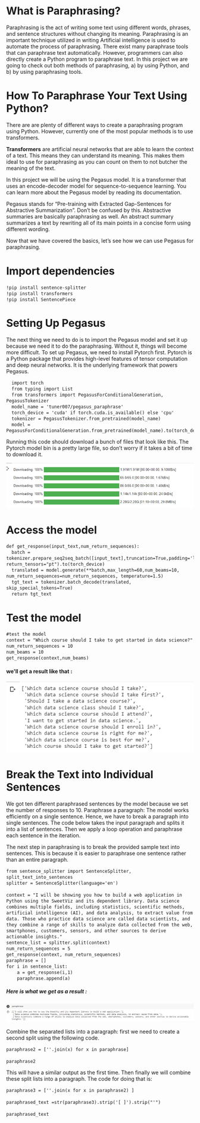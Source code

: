 # What is Paraphrasing?
Paraphrasing is the act of writing some text using different words, phrases, and sentence structures without changing its meaning. Paraphrasing is an important technique utilized in writing
Artificial intelligence is used to automate the process of paraphrasing. There exist many paraphrase tools that can paraphrase text automatically. However, programmers can also directly create a Python program to paraphrase text.
In this project we are going to check out both methods of paraphrasing, a) by using Python, and b) by using paraphrasing tools.
# How To Paraphrase Your Text Using Python?
There are are plenty of different ways to create a paraphrasing program using Python. However, currently one of the most popular methods is to use transformers.

**Transformers** are artificial neural networks that are able to learn the context of a text. This means they can understand its meaning. This makes them ideal to use for paraphrasing as you can count on them to not butcher the meaning of the text.

In this project we will be using the Pegasus model. It is a transformer that uses an encode-decoder model for sequence-to-sequence learning. You can learn more about the Pegasus model by reading its documentation.

Pegasus stands for “Pre-training with Extracted Gap-Sentences for Abstractive Summarization”. Don’t be confused by this. Abstractive summaries are basically paraphrasing as well. An abstract summary summarizes a text by rewriting all of its main points in a concise form using different wording. 

Now that we have covered the basics, let’s see how we can use Pegasus for paraphrasing.
# Import dependencies
``` 
!pip install sentence-splitter
!pip install transformers
!pip install SentencePiece 
```
# Setting Up Pegasus 
The next thing we need to do is to import the Pegasus model and set it up because we need it to do the paraphrasing. Without it, things will become more difficult.
To  set up Pegasus, we need to install Pytorch first. Pytorch is a Python package that provides high-level features of tensor computation and deep neural networks. It is the underlying framework that powers Pegasus.
``` 
  import torch
  from typing import List
  from transformers import PegasusForConditionalGeneration, PegasusTokenizer 
  model_name = 'tuner007/pegasus_paraphrase' 
  torch_device = 'cuda' if torch.cuda.is_available() else 'cpu'
  tokenizer = PegasusTokenizer.from_pretrained(model_name)
  model = PegasusForConditionalGeneration.from_pretrained(model_name).to(torch_device)
``` 
Running this code should download a bunch of files that look like this. The Pytorch model bin is a pretty large file, so don’t worry if it takes a bit of time to download it.

![image](https://github.com/inesgh1/Paraphrasing-Web-App/blob/main/set_peagasus.png)

# Access the model
``` 
def get_response(input_text,num_return_sequences):
  batch = tokenizer.prepare_seq2seq_batch([input_text],truncation=True,padding='longest',max_length=60, return_tensors="pt").to(torch_device)
  translated = model.generate(**batch,max_length=60,num_beams=10, num_return_sequences=num_return_sequences, temperature=1.5)
  tgt_text = tokenizer.batch_decode(translated, skip_special_tokens=True)
  return tgt_text
``` 
# Test the model
```
#test the model
context = "Which course should I take to get started in data science?"
num_return_sequences = 10
num_beams = 10
get_response(context,num_beams)
```
#### we'll get a result like that :
![image](https://github.com/inesgh1/Paraphrasing-Web-App/blob/main/outputof%20test.png)
# Break the Text into Individual Sentences
We got ten different paraphrased sentences by the model because we set the number of responses to 10. Paraphrase a paragraph: The model works efficiently on a single sentence. Hence, we have to break a paragraph into single sentences. The code below takes the input paragraph and splits it into a list of sentences. Then we apply a loop operation and paraphrase each sentence in the iteration.

The next step in paraphrasing is to break the provided sample text into sentences. This is because it is easier to paraphrase one sentence rather than an entire paragraph.
```
from sentence_splitter import SentenceSplitter, split_text_into_sentences
splitter = SentenceSplitter(language='en')

context = "I will be showing you how to build a web application in Python using the SweetViz and its dependent library. Data science combines multiple fields, including statistics, scientific methods, artificial intelligence (AI), and data analysis, to extract value from data. Those who practice data science are called data scientists, and they combine a range of skills to analyze data collected from the web, smartphones, customers, sensors, and other sources to derive actionable insights."
sentence_list = splitter.split(context)
num_return_sequences = 5
get_response(context, num_return_sequences)
paraphrase = [] 
for i in sentence_list:
	a = get_response(i,1)
	paraphrase.append(a)
```
##### Here is what we get as a result :

![result image](https://github.com/inesgh1/Paraphrasing-Web-App/blob/main/result%20list.png)

Combine the separated lists into a paragraph:
first we need to create a second split using the following code.
```
paraphrase2 = [''.join(x) for x in paraphrase]

paraphrase2
```
This will have a similar output as the first time. Then finally we will combine these split lists into a paragraph. The code for doing that is:

```
paraphrase3 = [''.join(x for x in paraphrase2) ]

paraphrased_text =str(paraphrase3).strip('[ ]').strip("'")

paraphrased_text
```











